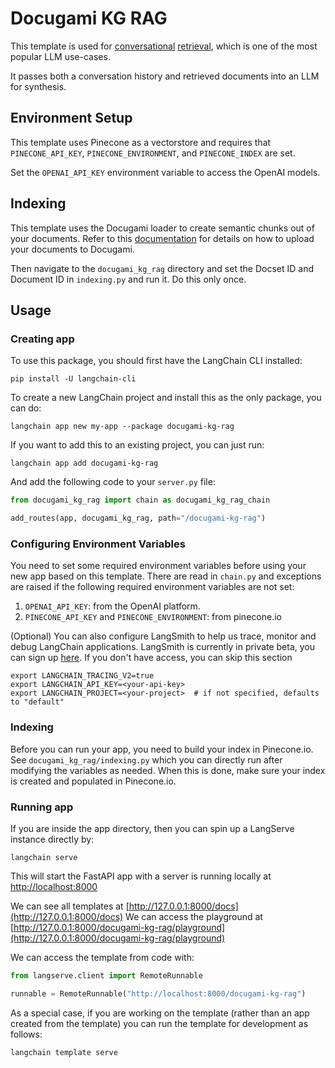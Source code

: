 
# Docugami KG RAG

This template is used for [conversational](https://python.langchain.com/docs/expression_language/cookbook/retrieval#conversational-retrieval-chain) [retrieval](https://python.langchain.com/docs/use_cases/question_answering/), which is one of the most popular LLM use-cases. 

It passes both a conversation history and retrieved documents into an LLM for synthesis.

## Environment Setup

This template uses Pinecone as a vectorstore and requires that `PINECONE_API_KEY`, `PINECONE_ENVIRONMENT`, and `PINECONE_INDEX` are set. 

Set the `OPENAI_API_KEY` environment variable to access the OpenAI models.

## Indexing

This template uses the Docugami loader to create semantic chunks out of your documents. Refer to this [documentation](https://python.langchain.com/docs/integrations/document_loaders/docugami) for details on how to upload your documents to Docugami.

Then navigate to the `docugami_kg_rag` directory and set the Docset ID and Document ID in `indexing.py` and run it. Do this only once.

## Usage

### Creating app
To use this package, you should first have the LangChain CLI installed:

```shell
pip install -U langchain-cli
```

To create a new LangChain project and install this as the only package, you can do:

```shell
langchain app new my-app --package docugami-kg-rag
```

If you want to add this to an existing project, you can just run:

```shell
langchain app add docugami-kg-rag
```

And add the following code to your `server.py` file:
```python
from docugami_kg_rag import chain as docugami_kg_rag_chain

add_routes(app, docugami_kg_rag, path="/docugami-kg-rag")
```

### Configuring Environment Variables

You need to set some required environment variables before using your new app based on this template. There are read in `chain.py` and exceptions are raised if the following required environment variables are not set:

1. `OPENAI_API_KEY`: from the OpenAI platform.
2. `PINECONE_API_KEY` and `PINECONE_ENVIRONMENT`: from pinecone.io


(Optional) You can also configure LangSmith to help us trace, monitor and debug LangChain applications. LangSmith is currently in private beta, you can sign up [here](https://smith.langchain.com/). If you don't have access, you can skip this section

```shell
export LANGCHAIN_TRACING_V2=true
export LANGCHAIN_API_KEY=<your-api-key>
export LANGCHAIN_PROJECT=<your-project>  # if not specified, defaults to "default"
```

### Indexing

Before you can run your app, you need to build your index in Pinecone.io. See `docugami_kg_rag/indexing.py` which you can directly run after modifying the variables as needed. When this is done, make sure your index is created and populated in Pinecone.io.

### Running app
If you are inside the app directory, then you can spin up a LangServe instance directly by:

```shell
langchain serve
```

This will start the FastAPI app with a server is running locally at 
[http://localhost:8000](http://localhost:8000)

We can see all templates at [http://127.0.0.1:8000/docs](http://127.0.0.1:8000/docs)
We can access the playground at [http://127.0.0.1:8000/docugami-kg-rag/playground](http://127.0.0.1:8000/docugami-kg-rag/playground)  

We can access the template from code with:

```python
from langserve.client import RemoteRunnable

runnable = RemoteRunnable("http://localhost:8000/docugami-kg-rag")
```

As a special case, if you are working on the template (rather than an app created from the template) you can run the template for development as follows:

```shell
langchain template serve
```

